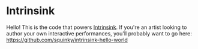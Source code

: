 # Intrinsink
Hello! This is the code that powers [Intrinsink](https://intrapology.com/software/). If you're an artist looking to author your own interactive performances, you'll probably want to go here: https://github.com/squinky/intrinsink-hello-world
